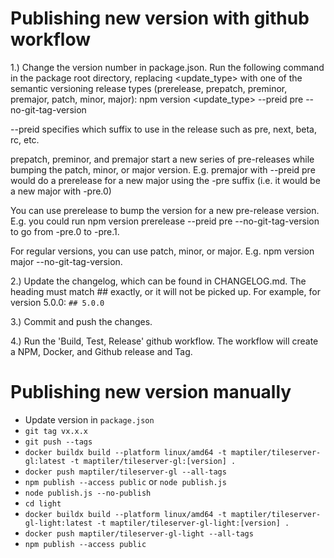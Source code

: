 # Publishing new version with github workflow

1.) Change the version number in package.json. Run the following command in the package root directory, replacing <update_type> with one of the semantic versioning release types (prerelease, prepatch, preminor, premajor, patch, minor, major):
npm version <update_type> --preid pre --no-git-tag-version

--preid specifies which suffix to use in the release such as pre, next, beta, rc, etc.

prepatch, preminor, and premajor start a new series of pre-releases while bumping the patch, minor, or major version. E.g. premajor with --preid pre would do a prerelease for a new major using the -pre suffix (i.e. it would be a new major with -pre.0)

You can use prerelease to bump the version for a new pre-release version. E.g. you could run npm version prerelease --preid pre --no-git-tag-version to go from -pre.0 to -pre.1.

For regular versions, you can use patch, minor, or major. E.g. npm version major --no-git-tag-version.

2.) Update the changelog, which can be found in CHANGELOG.md. The heading must match ## <VERSION> exactly, or it will not be picked up. For example, for version 5.0.0:
```## 5.0.0```

3.) Commit and push the changes.

4.) Run the 'Build, Test, Release' github workflow. The workflow will create a NPM, Docker, and Github release and Tag.

# Publishing new version manually

- Update version in `package.json`
- `git tag vx.x.x`
- `git push --tags`
- `docker buildx build --platform linux/amd64 -t maptiler/tileserver-gl:latest -t maptiler/tileserver-gl:[version] .`
- `docker push maptiler/tileserver-gl --all-tags`
- `npm publish --access public` or `node publish.js` 
- `node publish.js --no-publish`
- `cd light`
- `docker buildx build --platform linux/amd64 -t maptiler/tileserver-gl-light:latest -t maptiler/tileserver-gl-light:[version] .`
- `docker push maptiler/tileserver-gl-light --all-tags`
- `npm publish --access public`

